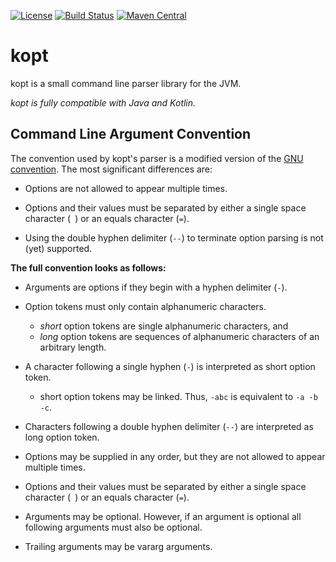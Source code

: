 [![License](https://img.shields.io/badge/license-BSD-blue.svg)](https://github.com/TheMrMilchmann/kopt/blob/master/LICENSE.md)
[![Build Status](https://travis-ci.org/TheMrMilchmann/kopt.svg?branch=master)](https://travis-ci.org/TheMrMilchmann/kopt)
[![Maven Central](https://maven-badges.herokuapp.com/maven-central/com.github.themrmilchmann.kopt/kopt/badge.svg)](https://maven-badges.herokuapp.com/maven-central/com.github.themrmilchmann.kopt/kopt)

kopt
====

kopt is a small command line parser library for the JVM.

*kopt is fully compatible with Java and Kotlin.*

Command Line Argument Convention
--------------------------------

The convention used by kopt's parser is a modified version of the [GNU convention](https://www.gnu.org/prep/standards/html_node/Command_002dLine-Interfaces.html).
The most significant differences are:

* Options are not allowed to appear multiple times.

* Options and their values must be separated by either a single space character
  (` `) or an equals character (`=`).

* Using the double hyphen delimiter (`--`) to terminate option parsing is not
(yet) supported.

**The full convention looks as follows:**

* Arguments are options if they begin with a hyphen delimiter (`-`).

* Option tokens must only contain alphanumeric characters.
    * _short_ option tokens are single alphanumeric characters, and
    * _long_ option tokens are sequences of alphanumeric characters of an
      arbitrary length.

* A character following a single hyphen (`-`) is interpreted as short option
  token.
    * short option tokens may be linked. Thus, `-abc` is equivalent to
      `-a -b -c`.
    
* Characters following a double hyphen delimiter (`--`) are interpreted as long
  option token.
  
* Options may be supplied in any order, but they are not allowed to appear
  multiple times.
  
* Options and their values must be separated by either a single space character
  (` `) or an equals character (`=`).
  
* Arguments may be optional. However, if an argument is optional all following
  arguments must also be optional.
  
* Trailing arguments may be vararg arguments.